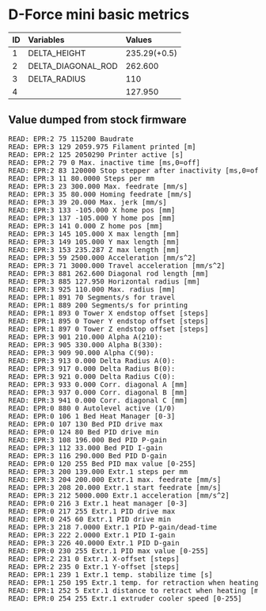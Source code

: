 # D-Force mini basic metrics

| ID | Variables          | Values       |
|:---|:-------------------|:-------------|
| 1  | DELTA_HEIGHT       | 235.29(+0.5) |
| 2  | DELTA_DIAGONAL_ROD | 262.600      |
| 3  | DELTA_RADIUS       | 110          |
| 4   | <Horizontal radius>                   | 127.950             |


## Value dumped from stock firmware
<pre>
READ: EPR:2 75 115200 Baudrate
READ: EPR:3 129 2059.975 Filament printed [m]
READ: EPR:2 125 2050290 Printer active [s]
READ: EPR:2 79 0 Max. inactive time [ms,0=off]
READ: EPR:2 83 120000 Stop stepper after inactivity [ms,0=off]
READ: EPR:3 11 80.0000 Steps per mm
READ: EPR:3 23 300.000 Max. feedrate [mm/s]
READ: EPR:3 35 80.000 Homing feedrate [mm/s]
READ: EPR:3 39 20.000 Max. jerk [mm/s]
READ: EPR:3 133 -105.000 X home pos [mm]
READ: EPR:3 137 -105.000 Y home pos [mm]
READ: EPR:3 141 0.000 Z home pos [mm]
READ: EPR:3 145 105.000 X max length [mm]
READ: EPR:3 149 105.000 Y max length [mm]
READ: EPR:3 153 235.287 Z max length [mm]
READ: EPR:3 59 2500.000 Acceleration [mm/s^2]
READ: EPR:3 71 3000.000 Travel acceleration [mm/s^2]
READ: EPR:3 881 262.600 Diagonal rod length [mm]
READ: EPR:3 885 127.950 Horizontal radius [mm]
READ: EPR:3 925 110.000 Max. radius [mm]
READ: EPR:1 891 70 Segments/s for travel
READ: EPR:1 889 200 Segments/s for printing
READ: EPR:1 893 0 Tower X endstop offset [steps]
READ: EPR:1 895 0 Tower Y endstop offset [steps]
READ: EPR:1 897 0 Tower Z endstop offset [steps]
READ: EPR:3 901 210.000 Alpha A(210):
READ: EPR:3 905 330.000 Alpha B(330):
READ: EPR:3 909 90.000 Alpha C(90):
READ: EPR:3 913 0.000 Delta Radius A(0):
READ: EPR:3 917 0.000 Delta Radius B(0):
READ: EPR:3 921 0.000 Delta Radius C(0):
READ: EPR:3 933 0.000 Corr. diagonal A [mm]
READ: EPR:3 937 0.000 Corr. diagonal B [mm]
READ: EPR:3 941 0.000 Corr. diagonal C [mm]
READ: EPR:0 880 0 Autolevel active (1/0)
READ: EPR:0 106 1 Bed Heat Manager [0-3]
READ: EPR:0 107 130 Bed PID drive max
READ: EPR:0 124 80 Bed PID drive min
READ: EPR:3 108 196.000 Bed PID P-gain
READ: EPR:3 112 33.000 Bed PID I-gain
READ: EPR:3 116 290.000 Bed PID D-gain
READ: EPR:0 120 255 Bed PID max value [0-255]
READ: EPR:3 200 139.000 Extr.1 steps per mm
READ: EPR:3 204 200.000 Extr.1 max. feedrate [mm/s]
READ: EPR:3 208 20.000 Extr.1 start feedrate [mm/s]
READ: EPR:3 212 5000.000 Extr.1 acceleration [mm/s^2]
READ: EPR:0 216 3 Extr.1 heat manager [0-3]
READ: EPR:0 217 255 Extr.1 PID drive max
READ: EPR:0 245 60 Extr.1 PID drive min
READ: EPR:3 218 7.0000 Extr.1 PID P-gain/dead-time
READ: EPR:3 222 2.0000 Extr.1 PID I-gain
READ: EPR:3 226 40.0000 Extr.1 PID D-gain
READ: EPR:0 230 255 Extr.1 PID max value [0-255]
READ: EPR:2 231 0 Extr.1 X-offset [steps]
READ: EPR:2 235 0 Extr.1 Y-offset [steps]
READ: EPR:1 239 1 Extr.1 temp. stabilize time [s]
READ: EPR:1 250 195 Extr.1 temp. for retraction when heating [C]
READ: EPR:1 252 5 Extr.1 distance to retract when heating [mm]
READ: EPR:0 254 255 Extr.1 extruder cooler speed [0-255]
</pre>